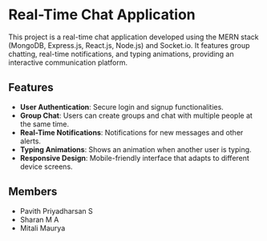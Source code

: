 # Real-Time Chat Application

This project is a real-time chat application developed using the MERN stack (MongoDB, Express.js, React.js, Node.js) and Socket.io. It features group chatting, real-time notifications, and typing animations, providing an interactive communication platform.

## Features

- **User Authentication**: Secure login and signup functionalities.
- **Group Chat**: Users can create groups and chat with multiple people at the same time.
- **Real-Time Notifications**: Notifications for new messages and other alerts.
- **Typing Animations**: Shows an animation when another user is typing.
- **Responsive Design**: Mobile-friendly interface that adapts to different device screens.

## Members

- Pavith Priyadharsan S
- Sharan M A
- Mitali Maurya 
